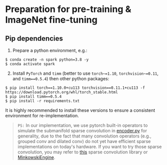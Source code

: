 # Preparation for pre-training & ImageNet fine-tuning

## Pip dependencies

1. Prepare a python environment, e.g.:
```shell script
$ conda create -n spark python=3.8 -y
$ conda activate spark
```

2. Install `PyTorch` and `timm` (better to use `torch~=1.10`, `torchvision~=0.11`, and `timm==0.5.4`) then other python packages:
```shell script
$ pip install torch==1.10.0+cu113 torchvision==0.11.1+cu113 -f https://download.pytorch.org/whl/torch_stable.html
$ pip install timm==0.5.4
$ pip install -r requirements.txt
```

It is highly recommended to install these versions to ensure a consistent environment for re-implementation.



> `PS:` In our implementation, we use pytorch built-in operators to simulate the submanifold sparse convolution in [encoder.py](https://github.com/keyu-tian/SparK/blob/main/pretrain/encoder.py) for generality,
due to the fact that many convolution operators (e.g., grouped conv and dilated conv) do not yet have efficient sparse implementations on today's hardware.
If you want to try those sparse convolution, you may refer to [this](https://github.com/facebookresearch/SparseConvNet) sparse convolution library or [MinkowskiEngine](https://github.com/NVIDIA/MinkowskiEngine).
